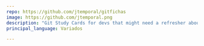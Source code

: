 ```yaml
---
repo: https://github.com/jtemporal/gitfichas
image: https://github.com/jtemporal.png
description: "Git Study Cards for devs that might need a refresher about git commands 🗂️"
principal_language: Variados

---
```

